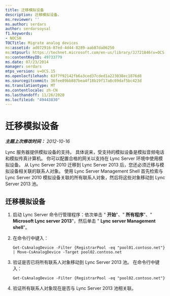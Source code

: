 ```yaml
---
title: 迁移模拟设备
description: 迁移模拟设备。
ms.reviewer: ''
ms.author: serdars
author: serdarsoysal
f1.keywords:
- NOCSH
TOCTitle: Migrate analog devices
ms:assetid: ad072916-87ed-4d44-8289-aab87da86250
ms:mtpsurl: https://technet.microsoft.com/en-us/library/JJ721846(v=OCS.15)
ms:contentKeyID: 49733779
ms.date: 07/23/2014
manager: serdars
mtps_version: v=OCS.15
ms.openlocfilehash: 63f7f92142fb6a3ced37cded1a223038ec1876d8
ms.sourcegitcommit: 36fee89bb887bea4f18b19f17a8c69daf5bc423d
ms.translationtype: MT
ms.contentlocale: zh-CN
ms.lasthandoff: 11/26/2020
ms.locfileid: "49443830"
---
```

# <a name="migrate-analog-devices"></a>迁移模拟设备

<div data-xmlns="http://www.w3.org/1999/xhtml">

<div class="topic" data-xmlns="http://www.w3.org/1999/xhtml" data-msxsl="urn:schemas-microsoft-com:xslt" data-cs="https://msdn.microsoft.com/">

<div data-asp="https://msdn2.microsoft.com/asp">



</div>

<div id="mainSection">

<div id="mainBody">

<span> </span>

_**主题上次修改时间：** 2012-10-16_

Lync 服务器提供模拟设备的支持。 具体说来，受支持的模拟设备是模拟音频电话和模拟传真计算机。 你可以配置合格的网关以支持在 Lync Server 环境中使用模拟设备。 从 Lync Server 2010 迁移到 Lync Server 2013 后，您还必须迁移与模拟设备相关联的联系人对象。 使用 Lync Server Management Shell 首先检索与 Lync Server 2010 模拟设备关联的所有联系人对象，然后将这些对象移动到 Lync Server 2013 池。

<div>

## <a name="to-migrate-analog-devices"></a>迁移模拟设备

1.  启动 Lync Server 命令行管理程序：依次单击 " **开始**"、" **所有程序**"、" **Microsoft Lync server 2013**"，然后单击 " **Lync server Management shell**"。

2.  在命令行中键入：
    
        Get-CsAnalogDevice -Filter {RegistrarPool -eq "pool01.contoso.net"} | Move-CsAnalogDevice -Target pool02.contoso.net

3.  验证是否已将所有联系人对象移动到 Lync Server 2013 池。 在命令行中键入：
    
        Get-CsAnalogDevice -Filter {RegistrarPool -eq "pool02.contoso.net"}

4.  验证所有联系人对象现在是否与 Lync Server 2013 池相关联。

</div>

</div>

<span> </span>

</div>

</div>

</div>


